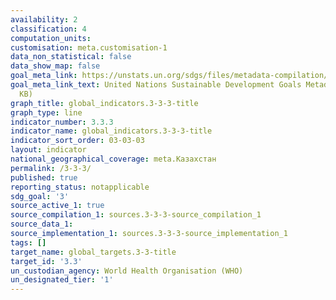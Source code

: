```yaml
---
availability: 2
classification: 4
computation_units:
customisation: meta.customisation-1
data_non_statistical: false
data_show_map: false
goal_meta_link: https://unstats.un.org/sdgs/files/metadata-compilation/Metadata-Goal-3.pdf
goal_meta_link_text: United Nations Sustainable Development Goals Metadata (PDF 431
  KB)
graph_title: global_indicators.3-3-3-title
graph_type: line
indicator_number: 3.3.3
indicator_name: global_indicators.3-3-3-title
indicator_sort_order: 03-03-03
layout: indicator
national_geographical_coverage: meta.Казахстан
permalink: /3-3-3/
published: true
reporting_status: notapplicable
sdg_goal: '3'
source_active_1: true
source_compilation_1: sources.3-3-3-source_compilation_1
source_data_1:
source_implementation_1: sources.3-3-3-source_implementation_1
tags: []
target_name: global_targets.3-3-title
target_id: '3.3'
un_custodian_agency: World Health Organisation (WHO)
un_designated_tier: '1'
---
```

